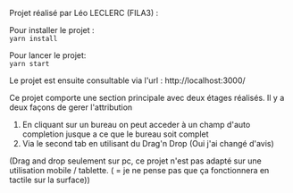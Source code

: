 Projet réalisé par Léo LECLERC (FILA3) :


Pour installer le projet :  
`yarn install`

Pour lancer le projet:  
`yarn start`

Le projet est ensuite consultable via l'url :  http://localhost:3000/

Ce projet comporte une section principale avec deux étages réalisés. 
Il y a deux façons de gerer l'attribution 

1) En cliquant sur un bureau on peut acceder à un champ d'auto completion jusque a ce que le bureau soit complet
2) Via le second tab en utilisant du Drag'n Drop (Oui j'ai changé d'avis)

(Drag and drop seulement sur pc, ce projet n'est pas adapté sur une utilisation mobile / tablette.
( = je ne pense pas que ça fonctionnera en tactile sur la surface))
